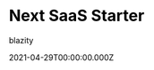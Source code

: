 ---
title: Next SaaS Starter
github: https://github.com/Blazity/next-saas-starter
demo: https://next-saas-starter-ashy.vercel.app/
license: MIT
author: blazity
author_link: ''
author_twitter: blazity
author_github: blazity
date: 2021-04-29T00:00:00.000Z
ssg:
  - Next
cms:
  - null
css:
  - null
archetype:
  - Landing Page
services: null
hosting:
  - Netlify
  - Vercel
description: >-
  Free Next.js responsive landing page template for SaaS products made using
  JAMStack architecture.Everything you need to build a great landing page /
  marketing website for your startup. Great SEO metrics, Green WebVitals,
  Performance, Clean & Pragmatic Codebase out of the box.
stale: false
disabled: false
disabled_reason: null
draft: false
---